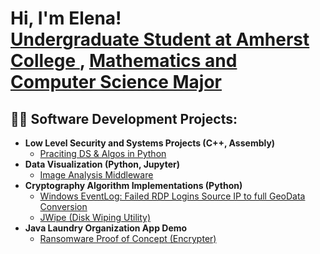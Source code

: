 <h1>Hi, I'm Elena! <br/><a href="https://github.com/joshmadakor1">Undergraduate Student at Amherst College </a>, <a href="https://www.linkedin.com/in/joshmadakor/">Mathematics and Computer Science Major</a>

<h2>👨‍💻 Software Development Projects:</h2>

- <b>Low Level Security and Systems Projects (C++, Assembly)</b>
  - [Praciting DS & Algos in Python]()
- <b>Data Visualization (Python, Jupyter)</b>
  - [Image Analysis Middleware]() 
- <b>Cryptography Algorithm Implementations (Python)</b>
  - [Windows EventLog: Failed RDP Logins Source IP to full GeoData Conversion]()
  - [JWipe (Disk Wiping Utility)]()
- <b>Java Laundry Organization App Demo</b>
  - [Ransomware Proof of Concept (Encrypter)]()

[linkedin]: www.linkedin.com/in/elena-rawlinson-67a209203
